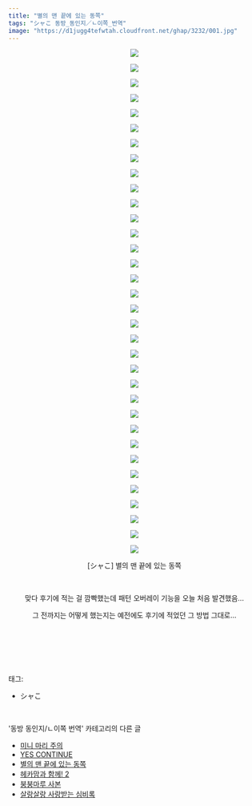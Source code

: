 ```yaml
---
title: "별의 맨 끝에 있는 동쪽"
tags: "シャこ 동방_동인지／ㄴ이쪽_번역"
image: "https://d1jugg4tefwtah.cloudfront.net/ghap/3232/001.jpg"
---
```

<div class="article">
<p style="text-align: center; clear: none; float: none;"><img src="{{ site.imgserver11 }}/ghap/3232/001.jpg"/></p>
<p style="text-align: center; clear: none; float: none;"><img src="{{ site.imgserver11 }}/ghap/3232/002.jpg"/></p>
<p style="text-align: center; clear: none; float: none;"><img src="{{ site.imgserver11 }}/ghap/3232/003.jpg"/></p>
<p style="text-align: center; clear: none; float: none;"><img src="{{ site.imgserver11 }}/ghap/3232/004.jpg"/></p>
<p style="text-align: center; clear: none; float: none;"><img src="{{ site.imgserver11 }}/ghap/3232/005.jpg"/></p>
<p style="text-align: center; clear: none; float: none;"><img src="{{ site.imgserver11 }}/ghap/3232/006.jpg"/></p>
<p style="text-align: center; clear: none; float: none;"><img src="{{ site.imgserver11 }}/ghap/3232/007.jpg"/></p>
<p style="text-align: center; clear: none; float: none;"><img src="{{ site.imgserver11 }}/ghap/3232/008.jpg"/></p>
<p style="text-align: center; clear: none; float: none;"><img src="{{ site.imgserver11 }}/ghap/3232/009.jpg"/></p>
<p style="text-align: center; clear: none; float: none;"><img src="{{ site.imgserver11 }}/ghap/3232/010.jpg"/></p>
<p style="text-align: center; clear: none; float: none;"><img src="{{ site.imgserver11 }}/ghap/3232/011.jpg"/></p>
<p style="text-align: center; clear: none; float: none;"><img src="{{ site.imgserver11 }}/ghap/3232/012.jpg"/></p>
<p style="text-align: center; clear: none; float: none;"><img src="{{ site.imgserver11 }}/ghap/3232/013.jpg"/></p>
<p style="text-align: center; clear: none; float: none;"><img src="{{ site.imgserver11 }}/ghap/3232/014.jpg"/></p>
<p style="text-align: center; clear: none; float: none;"><img src="{{ site.imgserver11 }}/ghap/3232/015.jpg"/></p>
<p style="text-align: center; clear: none; float: none;"><img src="{{ site.imgserver11 }}/ghap/3232/016.jpg"/></p>
<p style="text-align: center; clear: none; float: none;"><img src="{{ site.imgserver11 }}/ghap/3232/017.jpg"/></p>
<p style="text-align: center; clear: none; float: none;"><img src="{{ site.imgserver11 }}/ghap/3232/018.jpg"/></p>
<p style="text-align: center; clear: none; float: none;"><img src="{{ site.imgserver11 }}/ghap/3232/019.jpg"/></p>
<p style="text-align: center; clear: none; float: none;"><img src="{{ site.imgserver11 }}/ghap/3232/020.jpg"/></p>
<p style="text-align: center; clear: none; float: none;"><img src="{{ site.imgserver11 }}/ghap/3232/021.jpg"/></p>
<p style="text-align: center; clear: none; float: none;"><img src="{{ site.imgserver11 }}/ghap/3232/022.jpg"/></p>
<p style="text-align: center; clear: none; float: none;"><img src="{{ site.imgserver11 }}/ghap/3232/023.jpg"/></p>
<p style="text-align: center; clear: none; float: none;"><img src="{{ site.imgserver11 }}/ghap/3232/024.jpg"/></p>
<p style="text-align: center; clear: none; float: none;"><img src="{{ site.imgserver11 }}/ghap/3232/025.jpg"/></p>
<p style="text-align: center; clear: none; float: none;"><img src="{{ site.imgserver11 }}/ghap/3232/026.jpg"/></p>
<p style="text-align: center; clear: none; float: none;"><img src="{{ site.imgserver11 }}/ghap/3232/027.jpg"/></p>
<p style="text-align: center; clear: none; float: none;"><img src="{{ site.imgserver11 }}/ghap/3232/028.jpg"/></p>
<p style="text-align: center; clear: none; float: none;"><img src="{{ site.imgserver11 }}/ghap/3232/029.jpg"/></p>
<p style="text-align: center; clear: none; float: none;"><img src="{{ site.imgserver11 }}/ghap/3232/030.jpg"/></p>
<p style="text-align: center; clear: none; float: none;"><img src="{{ site.imgserver11 }}/ghap/3232/031.jpg"/></p>
<p style="text-align: center; clear: none; float: none;"><img src="{{ site.imgserver11 }}/ghap/3232/032.jpg"/></p>
<p style="text-align: center; clear: none; float: none;"><img src="{{ site.imgserver11 }}/ghap/3232/033.jpg"/></p>
<p style="text-align: center; clear: none; float: none;"><img src="{{ site.imgserver11 }}/ghap/3232/034.jpg"/></p>
<p style="text-align: center; clear: none; float: none;">[シャこ] 별의 맨 끝에 있는 동쪽</p>
<p style="text-align: center; clear: none; float: none;"><br/></p>
<p style="text-align: center; clear: none; float: none;">맞다 후기에 적는 걸 깜빡했는데 패턴 오버레이 기능을 오늘 처음 발견했음...</p>
<p style="text-align: center; clear: none; float: none;">그 전까지는 어떻게 했는지는 예전에도 후기에 적었던 그 방법 그대로...</p>
<p style="text-align: center; clear: none; float: none;"><br/></p>
<p><br/></p>
</div><br/>
<div class="tagTrail">
<p>태그: </p>
<ul>
<li>シャこ</li>
</ul>
</div><br/>
<div class="another">
<p>'동방 동인지/ㄴ이쪽 번역' 카테고리의 다른 글</p>
<ul>
<li><a href="/ghap_3258">미니 마리 주의</a></li>
<li><a href="/ghap_3233">YES CONTINUE</a></li>
<li><a href="/ghap_3232">별의 맨 끝에 있는 동쪽</a></li>
<li><a href="/ghap_3221">헤카맘과 함께! 2</a></li>
<li><a href="/ghap_3220">붕붕마루 사본</a></li>
<li><a href="/ghap_3219">살랑살랑 사랑받는 심비록</a></li>
</ul>
</div><br/>
<div class="cb_module cb_fluid">
<div class="cb_wrt cb_profile">
</div><!-- commentList close -->
</div><br/>
